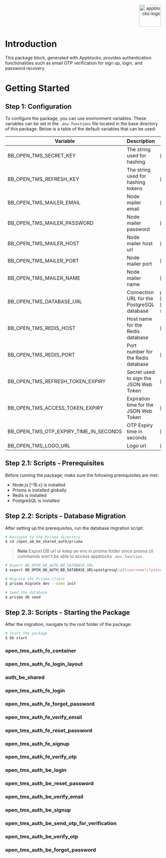 <p align="right">
  <a href="https://appblocks.com" target="_blank">
    <img alt="appblocks-logo" height="70" alt="Appblocks Logo" src=""/>
  </a>
</p>

# Introduction

This package block, generated with Appblocks, provides authentication functionalities such as email OTP verification for sign up, login, and password recovery.

# Getting Started

## Step 1: Configuration

To configure the package, you can use environment variables. These variables can be set in the `.env.functions` file located in the base directory of this package. Below is a table of the default variables that can be used:

| Variable                               | Description                                | Value                                                                          |
| -------------------------------------- | ------------------------------------------ | ------------------------------------------------------------------------------ |
| BB_OPEN_TMS_SECRET_KEY                 | The string used for hashing                | [random-string]                                                                |
| BB_OPEN_TMS_REFRESH_KEY                | The string used for hashing tokens         | [random-string]                                                                |
| BB_OPEN_TMS_MAILER_EMAIL               | Node mailer email                          | [email-value]                                                                  |
| BB_OPEN_TMS_MAILER_PASSWORD            | Node mailer password                       | [password-value]                                                               |
| BB_OPEN_TMS_MAILER_HOST                | Node mailer host url                       | [url-value]                                                                    |
| BB_OPEN_TMS_MAILER_PORT                | Node mailer port                           | [port-value]                                                                   |
| BB_OPEN_TMS_MAILER_NAME                | Node mailer name                           | [name-value]                                                                   |
| BB_OPEN_TMS_DATABASE_URL               | Connection URL for the PostgreSQL database | postgresql://[username]:[password]@localhost:[db-port]/[db-name]?schema=public |
| BB_OPEN_TMS_REDIS_HOST                 | Host name for the Redis database           | [host-value]                                                                   |
| BB_OPEN_TMS_REDIS_PORT                 | Port number for the Redis database         | [port-value]                                                                   |
| BB_OPEN_TMS_REFRESH_TOKEN_EXPIRY       | Secret used to sign the JSON Web Token     | [expiry-value]                                                                 |
| BB_OPEN_TMS_ACCESS_TOKEN_EXPIRY        | Expiration time for the JSON Web Token     | [expiry-value]                                                                 |
| BB_OPEN_TMS_OTP_EXPIRY_TIME_IN_SECONDS | OTP Expiry time in seconds                 | [time-value]                                                                   |
| BB_OPEN_TMS_LOGO_URL                   | Logo url                                   | [url-value]                                                                    |

## Step 2.1: Scripts - Prerequisites

Before running the package, make sure the following prerequisites are met:

- Node.js [^16.x] is installed
- Prisma is installed globally
- Redis is installed
- PostgreSQL is installed

## Step 2.2: Scripts - Database Migration

After setting up the prerequisites, run the database migration script:

```sh
# Navigate to the Prisma directory
$ cd /open_ab_be_shared_auth/prisma
```

> **Note**
> Export DB url or keep an env in prisma folder since prisma cli commands won't be able to access appblocks `.env.function`.

```sh
# Export BB_OPEN_AB_AUTH_BB_DATABASE_URL
$ export BB_OPEN_AB_AUTH_BB_DATABASE_URL=postgresql://[username]:[password]@localhost:[db-port]/[db-name]?schema=public
```

```sh
# Migrate the Prisma client
$ prisma migrate dev --name init
```

```sh
# Seed the database
$ prisma db seed
```

## Step 2.3: Scripts - Starting the Package

After the migration, navigate to the root folder of the package:

```sh
# Start the package
$ bb start
```

### open_tms_auth_fe_container

### open_tms_auth_fe_login_layout

### auth_be_shared

### open_tms_auth_fe_login

### open_tms_auth_fe_forgot_password

### open_tms_auth_fe_verify_email

### open_tms_auth_fe_reset_password

### open_tms_auth_fe_signup

### open_tms_auth_fe_verify_otp

### open_tms_auth_be_login

### open_tms_auth_be_reset_password

### open_tms_auth_be_verify_email

### open_tms_auth_be_signup

### open_tms_auth_be_send_otp_for_verification

### open_tms_auth_be_verify_otp

### open_tms_auth_be_forgot_password
